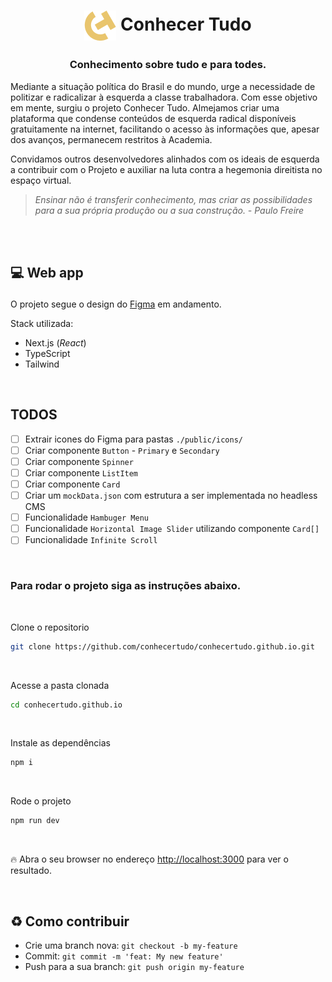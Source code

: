 # <p align=center > <img align=center src='./.github/assets/ct-icon.png'></img> Conhecer Tudo </p>

### <p align=center > Conhecimento sobre tudo e para todes.

Mediante a situação política do Brasil e do mundo, urge a necessidade de politizar e radicalizar à esquerda a classe trabalhadora. Com esse objetivo em mente, surgiu o projeto Conhecer Tudo. Almejamos criar uma plataforma que condense conteúdos de esquerda radical disponíveis gratuitamente na internet, facilitando o acesso às informações que, apesar dos avanços, permanecem restritos à Academia.

Convidamos outros desenvolvedores alinhados com os ideais de esquerda a contribuir com o Projeto e auxiliar na luta contra a hegemonia direitista no espaço virtual.

> _Ensinar não é transferir conhecimento, mas criar as possibilidades para a sua própria produção ou a sua construção. - Paulo Freire_

<br />
<br />

## <p align=left > 💻 Web app

O projeto segue o design do [Figma](https://www.figma.com/file/2WMjxb6tI4qu5sT744zvwv/Site?node-id=37%3A280&t=xPzHRtmZGpOyDUnn-0) em andamento.

Stack utilizada:

- Next.js (_React_)
- TypeScript
- Tailwind

<br />

## TODOS

- [ ] Extrair icones do Figma para pastas `./public/icons/`
- [ ] Criar componente `Button` - `Primary` e `Secondary`
- [ ] Criar componente `Spinner`
- [ ] Criar componente `ListItem`
- [ ] Criar componente `Card`
- [ ] Criar um `mockData.json` com estrutura a ser implementada no headless CMS
- [ ] Funcionalidade `Hambuger Menu`
- [ ] Funcionalidade `Horizontal Image Slider` utilizando componente `Card[]`
- [ ] Funcionalidade `Infinite Scroll`

<br />

### <p align=left > Para rodar o projeto siga as instruções abaixo.

<br />

Clone o repositorio

```bash
git clone https://github.com/conhecertudo/conhecertudo.github.io.git
```

<br />

Acesse a pasta clonada

```bash
cd conhecertudo.github.io
```

<br />

Instale as dependências

```bash
npm i
```

<br />

Rode o projeto

```bash
npm run dev
```

<br />

🔥 Abra o seu browser no endereço [http://localhost:3000](http://localhost:3000) para ver o resultado.

<br />

## :recycle: Como contribuir

- Crie uma branch nova: `git checkout -b my-feature`
- Commit: `git commit -m 'feat: My new feature'`
- Push para a sua branch: `git push origin my-feature`
